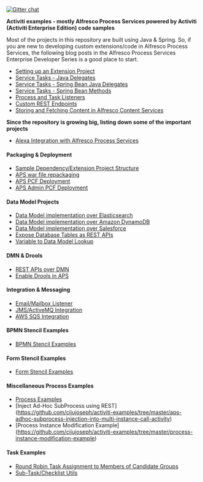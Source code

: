 [![Gitter chat](https://badges.gitter.im/gitterHQ/gitter.png)](https://gitter.im/ciju-activiti-examples/Lobby?utm_source=badge&utm_medium=badge&utm_campaign=pr-badge&utm_content=badge)

**Activiti examples - mostly Alfresco Process Services powered by Activiti (Activiti Enterprise Edition) code samples**

Most of the projects in this repository are built using Java & Spring. So, if you are new to developing custom extensions/code in Alfresco Process Services, the following blog posts in the Alfresco Process Services Enterprise Developer Series is a good place to start.
* [Setting up an Extension Project](https://community.alfresco.com/community/bpm/blog/2016/11/14/activiti-enterprise-developer-series-setting-up-an-extension-project)
* [Service Tasks - Java Delegates](https://community.alfresco.com/community/bpm/blog/2016/11/15/activiti-enterprise-developer-series-service-tasks-java-delegates)
* [Service Tasks - Spring Bean Java Delegates](https://community.alfresco.com/community/bpm/blog/2016/11/15/activiti-enterprise-developer-series-service-tasks-spring-bean-java-delegates)
* [Service Tasks - Spring Bean Methods](https://community.alfresco.com/community/bpm/blog/2016/11/15/activiti-enterprise-developer-series-service-tasks-spring-bean-methods)
* [Process and Task Listeners](https://community.alfresco.com/community/bpm/blog/2016/11/16/activiti-enterprise-developer-series-process-and-task-listeners)
* [Custom REST Endpoints](https://community.alfresco.com/community/bpm/blog/2016/11/18/activiti-enterprise-developer-series-custom-rest-endpoints)
* [Storing and Fetching Content in Alfresco Content Services](https://community.alfresco.com/community/bpm/blog/2016/12/01/activiti-enterprise-developer-series-storing-and-fetching-content-in-alfresco-ecm)

**Since the repository is growing big, listing down some of the important projects**

* [Alexa Integration with Alfresco Process Services](https://github.com/cijujoseph/activiti-examples/tree/master/activiti-alexa-demo)

#### Packaging & Deployment
* [Sample Dependency/Extension Project Structure](https://github.com/cijujoseph/activiti-examples/tree/master/activiti-project-structure)
* [APS war file repackaging](https://github.com/cijujoseph/activiti-examples/tree/master/activiti-app)
* [APS PCF Deployment](https://github.com/cijujoseph/activiti-examples/tree/master/activiti-admin-pcf)
* [APS Admin PCF Deployment](https://github.com/cijujoseph/activiti-examples/tree/master/activiti-app-pcf)

#### Data Model Projects
* [Data Model implementation over Elasticsearch](https://github.com/cijujoseph/activiti-examples/tree/master/activiti-custom-data-model-sample)
* [Data Model implementation over Amazon DynamoDB](https://github.com/cijujoseph/activiti-examples/tree/master/aps-dynamodb-data-model)
* [Data Model implementation over Salesforce](https://github.com/cijujoseph/activiti-examples/tree/master/aps-salesforce-data-model)
* [Expose Database Tables as REST APIs](https://github.com/cijujoseph/activiti-examples/tree/master/aps-database-datamodel-rest-extension)
* [Variable to Data Model Lookup](https://github.com/cijujoseph/activiti-examples/tree/master/aps-variable-datamodel-mapping-utility)

#### DMN & Drools
* [REST APIs over DMN](https://github.com/cijujoseph/activiti-examples/tree/master/activiti-dmn-extension)
* [Enable Drools in APS](https://github.com/cijujoseph/activiti-examples/tree/master/aps-enable-drools)

#### Integration & Messaging
* [Email/Mailbox Listener](https://github.com/cijujoseph/activiti-examples/tree/master/aps-email-listener-extension)
* [JMS/ActiveMQ Integration](https://github.com/cijujoseph/activiti-examples/tree/master/aps-activemq-extension)
* [AWS SQS Integration](https://github.com/cijujoseph/activiti-examples/tree/master/aps-aws-sqs-extension)

#### BPMN Stencil Examples
* [BPMN Stencil Examples](https://github.com/cijujoseph/activiti-examples/tree/master/bpmn-stencils)

#### Form Stencil Examples
* [Form Stencil Examples](https://github.com/cijujoseph/activiti-examples/tree/master/stencil-samples)

#### Miscellaneous Process Examples
* [Process Examples](https://github.com/cijujoseph/activiti-examples/tree/master/process-samples)
* [Inject Ad-Hoc SubProcess using REST] (https://github.com/cijujoseph/activiti-examples/tree/master/aps-adhoc-subprocess-injection-into-multi-instance-call-activity)
* [Process Instance Modification Example] (https://github.com/cijujoseph/activiti-examples/tree/master/process-instance-modification-example)

#### Task Examples
* [Round Robin Task Assignment to Members of Candidate Groups](https://github.com/cijujoseph/activiti-examples/tree/master/aps-dynamic-task-assignment-extension)
* [Sub-Task/Checklist Utils](https://github.com/cijujoseph/activiti-examples/tree/master/activiti-sub-task-utils)
